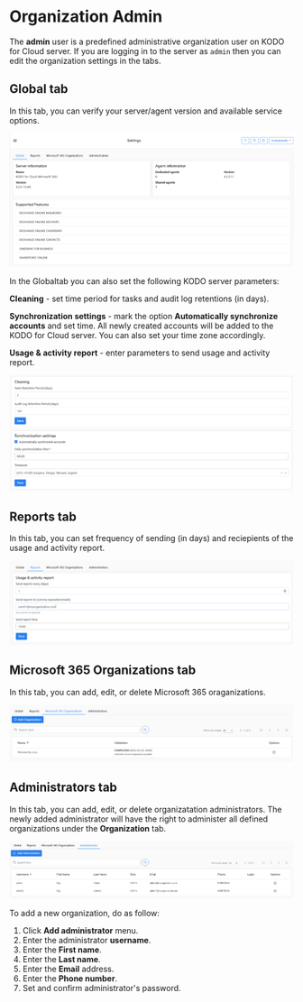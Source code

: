 # Organization Admin

The **admin** user is a predefined administrative organization user on KODO for Cloud server.  If you are logging in to the server as `admin` then you can edit the organization settings in the tabs.

## Global tab

In this tab, you can verify your server/agent version and available service options. 

![](../../../.gitbook/assets/image%20%2832%29.png)

In the Globaltab you can also set the following KODO server parameters:

**Cleaning** - set time period for tasks and audit log retentions \(in days\).

**Synchronization settings** - mark the option **Automatically synchronize accounts** and set time. All newly created accounts will be added to the KODO for Cloud server. You can also set your time zone accordingly.

**Usage & activity report** - enter parameters to send usage and activity report.

![](../../../.gitbook/assets/image%20%2830%29.png)

## Reports tab

In this tab, you can set frequency of sending \(in days\) and reciepients of the usage and activity report.      

![](../../../.gitbook/assets/image%20%2831%29.png)

## Microsoft 365 Organizations tab

In this tab, you can add, edit, or delete Microsoft 365 oraganizations. 

![](../../../.gitbook/assets/image%20%2829%29.png)

## Administrators tab

In this tab, you can add, edit, or delete organizatation administrators. The newly added administrator will have the right to administer all defined organizations under the **Organization** tab.

![](../../../.gitbook/assets/image%20%2826%29.png)

To add a new organization, do as follow:

1. Click **Add administrator** menu.
2. Enter the administrator **username**.
3. Enter the **First name**.
4. Enter the **Last name**.
5. Enter the **Email** address.
6. Enter the **Phone number**.  
7. Set and confirm administrator's password.

